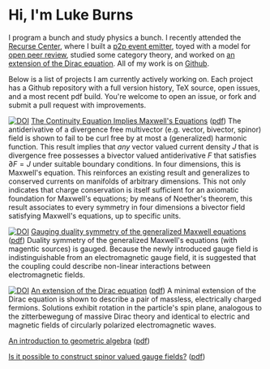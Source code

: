 # Hi, I'm Luke Burns

I program a bunch and study physics a bunch. I recently attended the [Recurse Center](https://recurse.com), where I built a [p2p event emitter](https://github.com/lukeburns/peer-events), toyed with a model for [open peer review](https://github.com/lukeburns/peer-review), studied some category theory, and worked on [an extension of the Dirac equation](https://github.com/lukeburns/dirac). All of my work is on [Github](https://github.com/lukeburns). 

Below is a list of projects I am currently actively working on. Each project has a Github repository with a full version history, TeX source, open issues, and a most recent pdf build. You're welcome to open an issue, or fork and submit a pull request with improvements.

[![DOI](https://zenodo.org/badge/76009967.svg)](https://zenodo.org/badge/latestdoi/76009967) [The Continuity Equation Implies Maxwell's Equations](https://github.com/lukeburns/maxwells-equations) ([pdf](https://github.com/lukeburns/maxwells-equations/blob/master/maxwell.pdf)) The antiderivative of a divergence free multivector (e.g. vector, bivector, spinor) field is shown to fail to be curl free by at most a (generalized) harmonic function. This result implies that *any* vector valued current density $J$ that is divergence free possesses a bivector valued antiderivative $F$ that satisfies $\partial F = J$ under suitable boundary conditions. In four dimensions, this is Maxwell's equation. This reinforces an existing result and generalizes to conserved currents on manifolds of arbitrary dimensions. This not only indicates that charge conservation is itself sufficient for an axiomatic foundation for Maxwell's equations; by means of Noether's theorem, this result associates to every symmetry in four dimensions a bivector field satisfying Maxwell's equations, up to specific units.

[![DOI](https://zenodo.org/badge/75432221.svg)](https://zenodo.org/badge/latestdoi/75432221) [Gauging duality symmetry of the generalized Maxwell equations](https://github.com/lukeburns/gauge-duality) ([pdf](https://github.com/lukeburns/gauge-duality/blob/master/gauge-duality.pdf))
 Duality symmetry of the generalized Maxwell's equations (with magentic sources) is gauged. Because the newly introduced gauge field is indistinguishable from an electromagnetic gauge field, it is suggested that the coupling could describe non-linear interactions between electromagnetic fields.

[![DOI](https://zenodo.org/badge/69175471.svg)](https://zenodo.org/badge/latestdoi/69175471) [An extension of the Dirac equation](https://github.com/lukeburns/dirac) ([pdf](https://github.com/lukeburns/dirac/blob/master/dirac.pdf))
 A minimal extension of the Dirac equation is shown to describe a pair of massless, electrically charged fermions. Solutions exhibit rotation in the particle's spin plane, analogous to the zitterbewegung of massive Dirac theory and identical to electric and magnetic fields of circularly polarized electromagnetic waves.

[An introduction to geometric algebra](https://github.com/lukeburns/geometric-algebra) ([pdf](https://github.com/lukeburns/geometric-algebra/blob/master/intro.pdf))

[Is it possible to construct spinor valued gauge fields?](https://github.com/lukeburns/spinor-gauge-fields) ([pdf](https://github.com/lukeburns/spinor-gauge-fields/blob/master/fermions.pdf))